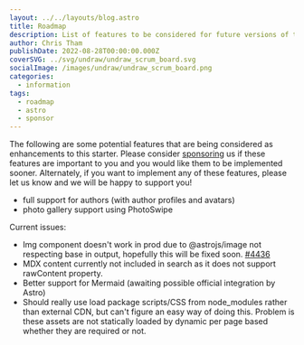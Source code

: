 ```yaml
---
layout: ../../layouts/blog.astro
title: Roadmap
description: List of features to be considered for future versions of this starter.
author: Chris Tham
publishDate: 2022-08-28T00:00:00.000Z
coverSVG: ../svg/undraw/undraw_scrum_board.svg
socialImage: /images/undraw/undraw_scrum_board.png
categories:
  - information
tags:
  - roadmap
  - astro
  - sponsor
---
```


The following are some potential features that are being considered as enhancements to this starter. Please consider [sponsoring](https://github.com/sponsors/hellotham) us if these features are important to you and you would like them to be implemented sooner. Alternately, if you want to implement any of these features, please let us know and we will be happy to support you!

- full support for authors (with author profiles and avatars)
- photo gallery support using PhotoSwipe

Current issues:

- Img component doesn't work in prod due to @astrojs/image not respecting base in output, hopefully this will be fixed soon. [#4436](https://github.com/withastro/astro/issues/4436)
- MDX content currently not included in search as it does not support rawContent property.
- Better support for Mermaid (awaiting possible official integration by Astro)
- Should really use load package scripts/CSS from node_modules rather than external CDN, but can't figure an easy way of doing this. Problem is these assets are not statically loaded by dynamic per page based whether they are required or not.
